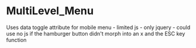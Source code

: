 # MultiLevel_Menu

Uses data toggle attribute for mobile menu - limited js - only jquery - could use no js if the hamburger button didn't morph into an x and the ESC key function
